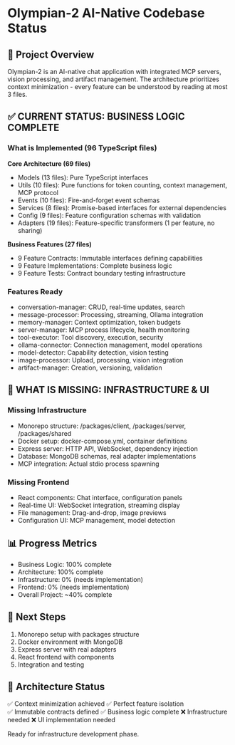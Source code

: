 # Olympian-2 AI-Native Codebase Status

## 🎯 Project Overview

Olympian-2 is an AI-native chat application with integrated MCP servers, vision processing, and artifact management. The architecture prioritizes context minimization - every feature can be understood by reading at most 3 files.

## ✅ CURRENT STATUS: BUSINESS LOGIC COMPLETE

### What is Implemented (96 TypeScript files)

**Core Architecture (69 files)**
- Models (13 files): Pure TypeScript interfaces
- Utils (10 files): Pure functions for token counting, context management, MCP protocol  
- Events (10 files): Fire-and-forget event schemas
- Services (8 files): Promise-based interfaces for external dependencies
- Config (9 files): Feature configuration schemas with validation
- Adapters (19 files): Feature-specific transformers (1 per feature, no sharing)

**Business Features (27 files)**  
- 9 Feature Contracts: Immutable interfaces defining capabilities
- 9 Feature Implementations: Complete business logic
- 9 Feature Tests: Contract boundary testing infrastructure

### Features Ready
- conversation-manager: CRUD, real-time updates, search
- message-processor: Processing, streaming, Ollama integration
- memory-manager: Context optimization, token budgets
- server-manager: MCP process lifecycle, health monitoring  
- tool-executor: Tool discovery, execution, security
- ollama-connector: Connection management, model operations
- model-detector: Capability detection, vision testing
- image-processor: Upload, processing, vision integration
- artifact-manager: Creation, versioning, validation

## 🚧 WHAT IS MISSING: INFRASTRUCTURE & UI

### Missing Infrastructure
- Monorepo structure: /packages/client, /packages/server, /packages/shared
- Docker setup: docker-compose.yml, container definitions
- Express server: HTTP API, WebSocket, dependency injection
- Database: MongoDB schemas, real adapter implementations
- MCP integration: Actual stdio process spawning

### Missing Frontend  
- React components: Chat interface, configuration panels
- Real-time UI: WebSocket integration, streaming display
- File management: Drag-and-drop, image previews
- Configuration UI: MCP management, model detection

## 📊 Progress Metrics
- Business Logic: 100% complete
- Architecture: 100% complete  
- Infrastructure: 0% (needs implementation)
- Frontend: 0% (needs implementation)
- Overall Project: ~40% complete

## 🚀 Next Steps
1. Monorepo setup with packages structure
2. Docker environment with MongoDB
3. Express server with real adapters
4. React frontend with components
5. Integration and testing

## 🎯 Architecture Status
✅ Context minimization achieved
✅ Perfect feature isolation  
✅ Immutable contracts defined
✅ Business logic complete
❌ Infrastructure needed
❌ UI implementation needed

Ready for infrastructure development phase.
